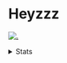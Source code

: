 # Heyzzz  

[![.](https://skillicons.dev/icons?i=js,java)](https://skillicons.dev)  

<details>
<summary>Stats</summary
<!--START_SECTION:waka-->

```txt
TypeScript    28 hrs 27 mins  █████████████████████░░░░   83.45 %
CSS           3 hrs 22 mins   ██▒░░░░░░░░░░░░░░░░░░░░░░   09.90 %
JavaScript    1 hr 3 mins     ▓░░░░░░░░░░░░░░░░░░░░░░░░   03.10 %
Python        34 mins         ▒░░░░░░░░░░░░░░░░░░░░░░░░   01.67 %
Rust          19 mins         ▒░░░░░░░░░░░░░░░░░░░░░░░░   00.93 %
```

<!--END_SECTION:waka-->
</details>
